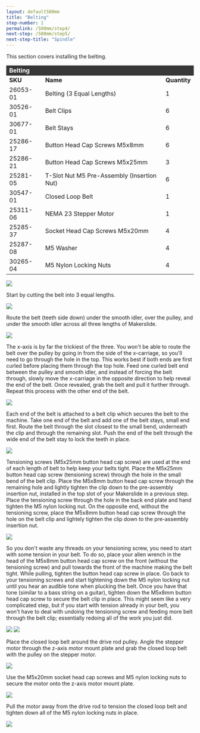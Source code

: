 ```yaml
---
layout: default500mm
title: "Belting"
step-number: 1
permalink: /500mm/step4/
next-step: /500mm/step5/
next-step-title: "Spindle"
---
```

<p>This section covers installing the belting.</p>
<table>
<tr><td style="color:#fff;background: #383838;" colspan="3"><b>Belting
</b></td></tr>
	<tr>
		<td><b>SKU</b></td>
		<td><b>Name</b></td>
		<td><b>Quantity</b></td>
	</tr>
	<tr>
		<td>
26053-01</td>
		<td>Belting (3 Equal Lengths)</td>
		<td>1</td>
	</tr>
	<tr>
		<td>
30526-01</td>
		<td>Belt Clips</td>
		<td>6</td>
	</tr>
	<tr>
		<td>
30677-01</td>
		<td>Belt Stays</td>
		<td>6</td>
	</tr>
	<tr>
		<td>
25286-17</td>
		<td>Button Head Cap Screws M5x8mm</td>
		<td>6</td>
	</tr>
	<tr>
		<td>
25286-21</td>
		<td>Button Head Cap Screws M5x25mm</td>
		<td>3</td>
	</tr>
	<tr>
		<td>
25281-05</td>
		<td>T-Slot Nut M5 Pre-Assembly (Insertion Nut)</td>
		<td>6</td>
	</tr>
	<tr>
		<td>
30547-01</td>
		<td>Closed Loop Belt</td>
		<td>1</td>
	</tr>
	<tr>
		<td>
25311-06</td>
		<td>NEMA 23 Stepper Motor</td>
		<td>1</td>
	</tr>
	<tr>
		<td>
25285-37</td>
		<td>Socket Head Cap Screws M5x20mm</td>
		<td>4</td>
	</tr>
	<tr>
		<td>
25287-08</td>
		<td>M5 Washer</td>
		<td>4</td>
	</tr>
	<tr>
		<td>
30265-04</td>
		<td>M5 Nylon Locking Nuts</td>
		<td>4</td>
	</tr>
</table>

<img src="../jpfs_DSC2791.jpg">
<p>Start by cutting the belt into 3 equal lengths.</p>
<img src="../P4210474jpg04.jpg">
<p>Route the belt (teeth side down) under the smooth idler, over the pulley, and under the smooth idler across all three lengths of Makerslide.</p>
<img src="../P4210483jpg13.jpg">
<p>The x-axis is by far the trickiest of the three.  You won't be able to route the belt over the pulley by going in from the side of the x-carriage, so you'll need to go through the hole in the top.  This works best if both ends are first curled before placing them through the top hole.  Feed one curled belt end between the pulley and smooth idler, and instead of forcing the belt through, slowly move the x-carriage in the opposite direction to help reveal the end of the belt.  Once revealed, grab the belt and pull it further through.  Repeat this process with the other end of the belt.</p>
<img src="../P4210479jpg09.jpg">
<p>Each end of the belt is attached to a belt clip which secures the belt to the machine.  Take one end of the belt and add one of the belt stays, small end first.  Route the belt through the slot closest to the small bend, underneath the clip and through the remaining slot.  Push the end of the belt through the wide end of the belt stay to lock the teeth in place.</p>
<img src="../P4210485jpg15.jpg">
<p>Tensioning screws (M5x25mm button head cap screw) are used at the end of each length of belt to help keep your belts tight.  Place the M5x25mm button head cap screw (tensioning screw) through the hole in the small bend of the belt clip.  Place the M5x8mm button head cap screw through the remaining hole and lightly tighten the clip down to the pre-assembly insertion nut, installed in the top slot of your Makerslide in a previous step.  Place the tensioning screw through the hole in the back end plate and hand tighten the M5 nylon locking nut.  On the opposite end, without the tensioning screw, place the M5x8mm button head cap screw through the hole on the belt clip and lightely tighten the clip down to the pre-assembly insertion nut.</p>
<img src="../jpfs_DSC2795.jpg">
<p>So you don't waste any threads on your tensioning screw, you need to start with some tension in your belt. To do so, place your allen wrench in the head of the M5x8mm button head cap screw on the front (without the tensioning screw) and pull towards the front of the machine making the belt tight.  While pulling, tighten the button head cap screw in place.  Go back to your tensioning screws and start tightening down the M5 nylon locking nut until you hear an audible tone when plucking the belt.  Once you have that tone (similar to a bass string on a guitar), tighten down the M5x8mm button head cap screw to secure the belt clip in place.  This might seem like a very complicated step, but if you start with tension already in your belt, you won't have to deal with undoing the tensioning screw and feeding more belt through the belt clip; essentially redoing all of the work you just did.</p>
<img src="../jpfs_DSC2798.jpg">
<img src="../P4210487jpg17.jpg">
<p>Place the closed loop belt around the drive rod pulley.  Angle the stepper motor through the z-axis motor mount plate and grab the closed loop belt with the pulley on the stepper motor.</p>
<img src="../P4210490jpg20.jpg">
<p>Use the M5x20mm socket head cap screws and M5 nylon locking nuts to secure the motor onto the z-axis motor mount plate.</p>
<img src="../P4210493jpg23.jpg">
<p>Pull the motor away from the drive rod to tension the closed loop belt and tighten down all of the M5 nylon locking nuts in place.</p>
<img src="../jpfs_DSC2800.jpg">
